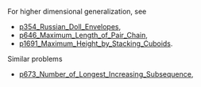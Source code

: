 For higher dimensional generalization, see 
- [p354_Russian_Doll_Envelopes](https://github.com/genxium/Leetcode/tree/master/p354_Russian_Doll_Envelopes),
- [p646_Maximum_Length_of_Pair_Chain](https://github.com/genxium/Leetcode/tree/master/p646_Maximum_Length_of_Pair_Chain),
- [p1691_Maximum_Height_by_Stacking_Cuboids](https://github.com/genxium/Leetcode/tree/master/p1691_Maximum_Height_by_Stacking_Cuboids).

Similar problems
- [p673_Number_of_Longest_Increasing_Subsequence](https://github.com/genxium/Leetcode/tree/master/p673_Number_of_Longest_Increasing_Subsequence),
